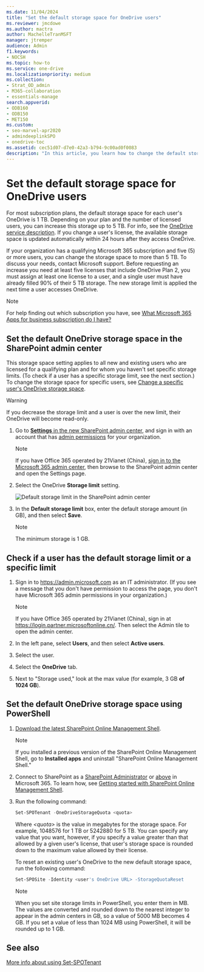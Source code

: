 ```yaml
---
ms.date: 11/04/2024
title: "Set the default storage space for OneDrive users"
ms.reviewer: jmcdowe
ms.author: mactra
author: MachelleTranMSFT
manager: jtremper
audience: Admin
f1.keywords:
- NOCSH
ms.topic: how-to
ms.service: one-drive
ms.localizationpriority: medium
ms.collection: 
- Strat_OD_admin
- M365-collaboration
- essentials-manage
search.appverid:
- ODB160
- ODB150
- MET150
ms.custom:
- seo-marvel-apr2020
- admindeeplinkSPO
- onedrive-toc
ms.assetid: cec51d07-d7e0-42a3-b794-9c00ad0f0083
description: "In this article, you learn how to change the default storage space for OneDrive users."
---
```


# Set the default storage space for OneDrive users

For most subscription plans, the default storage space for each user's OneDrive is 1 TB. Depending on your plan and the number of licensed users, you can increase this storage up to 5 TB. For info, see the [OneDrive service description](/office365/servicedescriptions/onedrive-for-business-service-description). If you change a user's license, the available storage space is updated automatically within 24 hours after they access OneDrive.
  
If your organization has a qualifying Microsoft 365 subscription and five (5) or more users, you can change the storage space to more than 5 TB. To discuss your needs, contact Microsoft support. Before requesting an increase you need at least five licenses that include OneDrive Plan 2, you must assign at least one license to a user, and a single user must have already filled 90% of their 5 TB storage. The new storage limit is applied the next time a user accesses OneDrive.
  
> [!NOTE]
> For help finding out which subscription you have, see [What Microsoft 365 Apps for business subscription do I have?](/office365/admin/admin-overview/what-subscription-do-i-have)

## Set the default OneDrive storage space in the SharePoint admin center

This storage space setting applies to all new and existing users who are licensed for a qualifying plan and for whom you haven't set specific storage limits. (To check if a user has a specific storage limit, see the next section.) To change the storage space for specific users, see [Change a specific user's OneDrive storage space](change-user-storage.md).

> [!WARNING]
> If you decrease the storage limit and a user is over the new limit, their OneDrive will become read-only.

1. Go to [**Settings** in the new SharePoint admin center](https://go.microsoft.com/fwlink/?linkid=2185072), and sign in with an account that has [admin permissions](/sharepoint/sharepoint-admin-role) for your organization.

   > [!NOTE]
   > If you have Office 365 operated by 21Vianet (China), [sign in to the Microsoft 365 admin center](https://go.microsoft.com/fwlink/p/?linkid=850627), then browse to the SharePoint admin center and open the Settings page.

2. Select the OneDrive **Storage limit** setting.

    ![Default storage limit in the SharePoint admin center](media/storage-limit.png)
  
3. In the **Default storage limit** box, enter the default storage amount (in GB), and then select **Save**.

   > [!NOTE]
   > The minimum storage is 1 GB.

## Check if a user has the default storage limit or a specific limit

1. Sign in to <https://admin.microsoft.com> as an IT administrator. (If you see a message that you don't have permission to access the page, you don't have Microsoft 365 admin permissions in your organization.)

    > [!NOTE]
    > If you have Office 365 operated by 21Vianet (China), sign in at <https://login.partner.microsoftonline.cn/>. Then select the Admin tile to open the admin center.

2. In the left pane, select **Users**, and then select **Active users**.

3. Select the user.

4. Select the **OneDrive** tab.

5. Next to "Storage used," look at the max value (for example, 3 GB **of 1024 GB**).

## Set the default OneDrive storage space using PowerShell

1. [Download the latest SharePoint Online Management Shell](https://go.microsoft.com/fwlink/p/?LinkId=255251).

    > [!NOTE]
    > If you installed a previous version of the SharePoint Online Management Shell, go to **Installed apps** and uninstall "SharePoint Online Management Shell."

2. Connect to SharePoint as a [SharePoint Administrator](/sharepoint/sharepoint-admin-role) or [above](/microsoft-365/admin/add-users/about-admin-roles) in Microsoft 365. To learn how, see [Getting started with SharePoint Online Management Shell](/powershell/sharepoint/sharepoint-online/connect-sharepoint-online).

3. Run the following command:

      ```PowerShell
      Set-SPOTenant -OneDriveStorageQuota <quota>
      ```

     Where  _\<quota\>_ is the value in megabytes for the storage space. For example, 1048576 for 1 TB or 5242880 for 5 TB. You can specify any value that you want, however, if you specify a value greater than that allowed by a given user's license, that user's storage space is rounded down to the maximum value allowed by their license.

    To reset an existing user's OneDrive to the new default storage space, run the following command:

      ```PowerShell
      Set-SPOSite -Identity <user's OneDrive URL> -StorageQuotaReset
      ```

    > [!NOTE]
    > When you set site storage limits in PowerShell, you enter them in MB. The values are converted and rounded down to the nearest integer to appear in the admin centers in GB, so a value of 5000 MB becomes 4 GB. If you set a value of less than 1024 MB using PowerShell, it will be rounded up to 1 GB.

## See also

[More info about using Set-SPOTenant](/powershell/module/sharepoint-online/set-spotenant)
